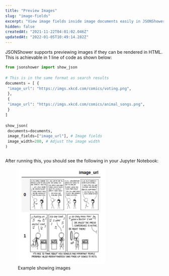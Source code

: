 ```yaml
---
title: "Preview Images"
slug: "image-fields"
excerpt: "View image fields inside image documents easily in JSONShower!"
hidden: false
createdAt: "2021-11-22T04:01:02.046Z"
updatedAt: "2022-01-05T10:49:14.282Z"
---
```

JSONShower supports previewing images if they can be rendered in HTML. This is achievable in 1 line of code as shown below:
```python Python (SDK)
from jsonshower import show_json

# This is in the same format as search results
documents = [ {
 "image_url": "https://imgs.xkcd.com/comics/voting.png",
 },
 {
 "image_url": "https://imgs.xkcd.com/comics/animal_songs.png",
 }
]

show_json(
 documents=documents,
 image_fields=["image_url"], # Image fields
 image_width=200, # Adjust the image width
)
```
```python
```
After running this, you should see the following in your Jupyter Notebook:
<figure>
<img src="https://github.com/RelevanceAI/RelevanceAI-readme-docs/blob/v1.1.3-fixes/docs_template/GENERAL_FEATURES/_assets/preview_images.png?raw=true" width="278" alt="xkcd_comics.png" />
<figcaption>Example showing images</figcaption>
<figure>


